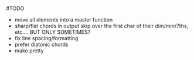 #TODO
- move all elements into a master function
- sharp/flat chords in output skip over the first char of their dim/min/7ths, etc.... BUT ONLY SOMETIMES?
- fix line spacing/formatting
- prefer diatonic chords
- make pretty
